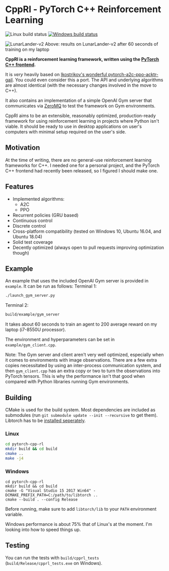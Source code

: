 # CppRl - PyTorch C++ Reinforcement Learning
![Linux build status](https://travis-ci.org/Omegastick/pytorch-cpp-rl.svg?branch=master) [![Windows build status](https://ci.appveyor.com/api/projects/status/ch64s3twohboxkqt?svg=true)](https://ci.appveyor.com/project/Omegastick/pytorch-cpp-rl)

![LunarLander-v2](imgs/lunar_lander.gif)
Above: results on LunarLander-v2 after 60 seconds of training on my laptop

**CppRl is a reinforcement learning framework, written using the [PyTorch C++ frontend](https://pytorch.org/cppdocs/frontend.html).**

It is *very* heavily based on [Ikostrikov's wonderful pytorch-a2c-ppo-acktr-gail](https://github.com/ikostrikov/pytorch-a2c-ppo-acktr-gail). You could even consider this a port. The API and underlying algorithms are almost identical (with the necessary changes involved in the move to C++).

It also contains an implementation of a simple OpenAI Gym server that communicates via [ZeroMQ](http://zeromq.org/) to test the framework on Gym environments.

CppRl aims to be an extensible, reasonably optimized, production-ready framework for using reinforcement learning in projects where Python isn't viable. It should be ready to use in desktop applications on user's computers with minimal setup required on the user's side.

## Motivation
At the time of writing, there are no general-use reinforcement learning frameworks for C++. I needed one for a personal project, and the PyTorch C++ frontend had recently been released, so I figured I should make one.

## Features
- Implemented algorithms:
  - A2C
  - PPO
- Recurrent policies (GRU based)
- Continuous control
- Discrete control
- Cross-platform compatibility (tested on Windows 10, Ubuntu 16.04, and Ubuntu 18.04)
- Solid test coverage
- Decently optimized (always open to pull requests improving optimization though)

## Example
An example that uses the included OpenAI Gym server is provided in `example`. It can be run as follows:
Terminal 1:
```bash
./launch_gym_server.py
```
Terminal 2:
```bash
build/example/gym_server
```

It takes about 60 seconds to train an agent to 200 average reward on my laptop (i7-8550U processor).

The environment and hyperparameters can be set in `example/gym_client.cpp`.

Note: The Gym server and client aren't very well optimized, especially when it comes to environments with image observations. There are a few extra copies necessitated by using an inter-process communication system, and then `gym_client.cpp` has an extra copy or two to turn the observations into PyTorch tensors. This is why the performance isn't that good when compared with Python libraries running Gym environments.

## Building
CMake is used for the build system. 
Most dependencies are included as submodules (run `git submodule update --init --recursive` to get them).
Libtorch has to be [installed seperately](https://pytorch.org/cppdocs/installing.html).

### Linux
```bash
cd pytorch-cpp-rl
mkdir build && cd build
cmake ..
make -j4
```

### Windows
```
cd pytorch-cpp-rl
mkdir build && cd build
cmake -G "Visual Studio 15 2017 Win64" -DCMAKE_PREFIX_PATH=C:/path/to/libtorch ..
cmake --build . --config Release
```
Before running, make sure to add `libtorch/lib` to your `PATH` environment variable.

Windows performance is about 75% that of Linux's at the moment. I'm looking into how to speed things up.

## Testing
You can run the tests with `build/cpprl_tests` (`build/Release/cpprl_tests.exe` on Windows).
